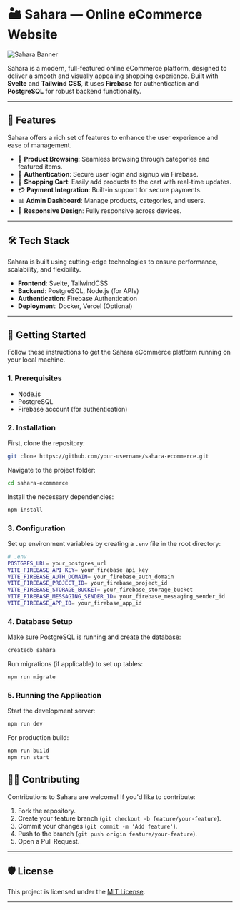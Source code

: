 

# 🏜️ **Sahara** — Online eCommerce Website

![Sahara Banner](https://example.com/sahara-banner.jpg) <!-- Optional: Add a banner image for the project -->

Sahara is a modern, full-featured online eCommerce platform, designed to deliver a smooth and visually appealing shopping experience. Built with **Svelte** and **Tailwind CSS**, it uses **Firebase** for authentication and **PostgreSQL** for robust backend functionality.

---

## 🚀 **Features**
Sahara offers a rich set of features to enhance the user experience and ease of management.

- 🛒 **Product Browsing**: Seamless browsing through categories and featured items.
- 🔐 **Authentication**: Secure user login and signup via Firebase.
- 🧾 **Shopping Cart**: Easily add products to the cart with real-time updates.
- 💳 **Payment Integration**: Built-in support for secure payments.
- 📊 **Admin Dashboard**: Manage products, categories, and users.
- 🔄 **Responsive Design**: Fully responsive across devices.

---

## 🛠️ **Tech Stack**
Sahara is built using cutting-edge technologies to ensure performance, scalability, and flexibility.

- **Frontend**: Svelte, TailwindCSS
- **Backend**: PostgreSQL, Node.js (for APIs)
- **Authentication**: Firebase Authentication
- **Deployment**: Docker, Vercel (Optional)

---

## 📖 **Getting Started**

Follow these instructions to get the Sahara eCommerce platform running on your local machine.

### **1. Prerequisites**

- Node.js
- PostgreSQL
- Firebase account (for authentication)


### **2. Installation**

First, clone the repository:

```bash
git clone https://github.com/your-username/sahara-ecommerce.git
```

Navigate to the project folder:

```bash
cd sahara-ecommerce
```

Install the necessary dependencies:

```bash
npm install
```

### **3. Configuration**

Set up environment variables by creating a `.env` file in the root directory:

```bash
# .env
POSTGRES_URL= your_postgres_url
VITE_FIREBASE_API_KEY= your_firebase_api_key
VITE_FIREBASE_AUTH_DOMAIN= your_firebase_auth_domain
VITE_FIREBASE_PROJECT_ID= your_firebase_project_id
VITE_FIREBASE_STORAGE_BUCKET= your_firebase_storage_bucket
VITE_FIREBASE_MESSAGING_SENDER_ID= your_firebase_messaging_sender_id
VITE_FIREBASE_APP_ID= your_firebase_app_id
```

### **4. Database Setup**

Make sure PostgreSQL is running and create the database:

```bash
createdb sahara
```

Run migrations (if applicable) to set up tables:

```bash
npm run migrate
```

### **5. Running the Application**

Start the development server:

```bash
npm run dev
```

For production build:

```bash
npm run build
npm run start
```



<!-- ---

## 🖼️ **Screenshots**

| Home Page                               | Product Page                            |
|-----------------------------------------|-----------------------------------------|
| ![Home](https://example.com/home.jpg)   | ![Product](https://example.com/product.jpg)   |

--- -->



## 🧑‍💻 **Contributing**

Contributions to Sahara are welcome! If you'd like to contribute:

1. Fork the repository.
2. Create your feature branch (`git checkout -b feature/your-feature`).
3. Commit your changes (`git commit -m 'Add feature'`).
4. Push to the branch (`git push origin feature/your-feature`).
5. Open a Pull Request.

---

## 🛡️ **License**

This project is licensed under the [MIT License](LICENSE).

---

<!-- ## 📬 **Contact**

For questions, suggestions, or collaboration, feel free to reach out:

- **Email**: sahara.support@example.com
- **Twitter**: [@SaharaEcommerce](https://twitter.com/SaharaEcommerce)
- **LinkedIn**: [Sahara Team](https://www.linkedin.com/company/sahara-ecommerce) -->

